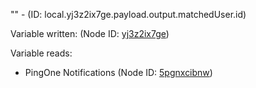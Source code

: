 "" - (ID: local.yj3z2ix7ge.payload.output.matchedUser.id)

Variable written:
 (Node ID: [yj3z2ix7ge](../nodes/yj3z2ix7ge.md))

Variable reads:
* PingOne Notifications (Node ID: [5pgnxcibnw](../nodes/5pgnxcibnw.md))
